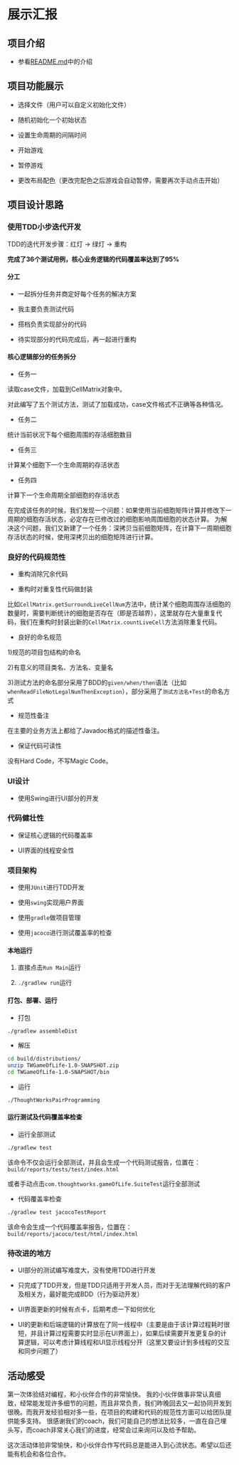 # 展示汇报

## 项目介绍

* 参看[README.md](https://github.com/zhangwanyue/ThoughtWorksPairProgramming/blob/master/README.md)中的介绍

## 项目功能展示

* 选择文件（用户可以自定义初始化文件）

* 随机初始化一个初始状态

* 设置生命周期的间隔时间

* 开始游戏

* 暂停游戏

* 更改布局配色（更改完配色之后游戏会自动暂停，需要再次手动点击开始）

## 项目设计思路

### 使用TDD小步迭代开发

TDD的迭代开发步骤：红灯 -> 绿灯 -> 重构

**完成了36个测试用例，核心业务逻辑的代码覆盖率达到了95%**

#### 分工

* 一起拆分任务并商定好每个任务的解决方案

* 我主要负责测试代码

* 搭档负责实现部分的代码

* 待实现部分的代码完成后，再一起进行重构

#### 核心逻辑部分的任务拆分

* 任务一

读取case文件，加载到CellMatrix对象中。

对此编写了五个测试方法，测试了加载成功，case文件格式不正确等各种情况。

* 任务二

统计当前状况下每个细胞周围的存活细胞数目

* 任务三

计算某个细胞下一个生命周期的存活状态

* 任务四

计算下一个生命周期全部细胞的存活状态

在完成该任务的时候，我们发现一个问题：如果使用当前细胞矩阵计算并修改下一周期的细胞存活状态，必定存在已修改过的细胞影响周围细胞的状态计算。
为解决这个问题，我们又新建了一个任务：深拷贝当前细胞矩阵，在计算下一周期细胞存活状态的时候，使用深拷贝出的细胞矩阵进行计算。

### 良好的代码规范性

* 重构消除冗余代码

* 重构时对重复性代码做封装

比如`CellMatrix.getSurroundLiveCellNum`方法中，统计某个细胞周围存活细胞的数量时，需要判断统计的细胞是否存在（即是否越界），这里就存在大量重复代码，我们在重构时封装出新的`CellMatrix.countLiveCell`方法消除重复代码。

* 良好的命名规范

1)规范的项目包结构的命名

2)有意义的项目类名、方法名、变量名

3)测试方法的命名部分采用了BDD的`given/when/then`语法（比如`whenReadFileNotLegalNumThenException`），部分采用了`测试方法名+Test`的命名方式

* 规范性备注

在主要的业务方法上都给了Javadoc格式的描述性备注。

* 保证代码可读性

没有Hard Code，不写Magic Code。

### UI设计

* 使用Swing进行UI部分的开发

### 代码健壮性

* 保证核心逻辑的代码覆盖率

* UI界面的线程安全性

### 项目架构

* 使用`JUnit`进行TDD开发

* 使用`swing`实现用户界面

* 使用`gradle`做项目管理

* 使用`jacoco`进行测试覆盖率的检查

#### 本地运行

1. 直接点击`Run Main`运行

2. `./gradlew run`运行

#### 打包、部署、运行

* 打包
```bash
./gradlew assembleDist
```
* 解压
```bash
cd build/distributions/
unzip TWGameOfLife-1.0-SNAPSHOT.zip
cd TWGameOfLife-1.0-SNAPSHOT/bin
```
* 运行
```bash
./ThoughtWorksPairProgramming
```

#### 运行测试及代码覆盖率检查

* 运行全部测试

```bash
./gradlew test
```
该命令不仅会运行全部测试，并且会生成一个代码测试报告，位置在：`build/reports/tests/test/index.html`

或者手动点击`com.thoughtworks.gameOfLife.SuiteTest`运行全部测试

* 代码覆盖率检查
```bash
./gradlew test jacocoTestReport
```
该命令会生成一个代码覆盖率报告，位置在：`build/reports/jacoco/test/html/index.html`

### 待改进的地方

* UI部分的测试编写难度大，没有使用TDD进行开发

* 只完成了TDD开发，但是TDD只适用于开发人员，而对于无法理解代码的客户及相关方，最好能完成BDD（行为驱动开发）

* UI界面更新的时候有点卡，后期考虑一下如何优化

* UI的更新和后端逻辑的计算放在了同一线程中（主要是由于该计算过程耗时很短，并且计算过程需要实时显示在UI界面上），如果后续需要开发更复杂的计算逻辑，可以考虑计算线程和UI显示线程分开（这里又要设计到多线程的交互和同步问题了）

## 活动感受

第一次体验结对编程，和小伙伴合作的非常愉快。
我的小伙伴做事非常认真细致，经常能发现许多细节的问题，而且非常负责，我们昨晚回去又一起协同开发到很晚。而我开发经验相对多一些，在项目的构建和代码的规范性方面可以给团队提供能多支持。
很感谢我们的coach，我们可能自己的想法比较多，一直在自己埋头写，而coach非常关心我们的进度，经常会过来询问以及给予帮助。

这次活动体验非常愉快，和小伙伴合作写代码总是能进入到心流状态。希望以后还能有机会和各位合作。